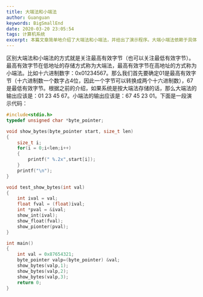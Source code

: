 ```yaml
---
title: 大端法和小端法
author: Guanguan
keywords: BigSmallEnd
date: 2020-03-20 23:05:54
tags: 计算机系统
excerpt: 本篇文章简单地介绍了大端法和小端法，并给出了演示程序。大端小端法依赖于具体的系统，不同的系统上会有不同的表现。
---
```


区别大端法和小端法的方式就是关注最高有效字节（也可以关注最低有效字节）。最高有效字节在低地址的存储方式称为大端法，最高有效字节在高地址的方式称为小端法。比如十六进制数字：0x01234567。那么我们首先要确定01是最高有效字节（十六进制数一个数字占4位，因此一个字节可以转换成两个十六进制数），67是最低有效字节。根据之前的介绍，如果系统是按大端法存储的话，那么大端法的输出应该是：01 23 45 67。小端法的输出应该是：67 45 23 01。下面是一段演示代码：
```c
#include<stdio.h>
typedef unsigned char *byte_pointer;

void show_bytes(byte_pointer start, size_t len)
{
	size_t i;
	for(i = 0;i<len;i++)
	{
		printf(" %.2x",start[i]);
	}
	printf("\n");
}

void test_show_bytes(int val)
{
	int ival = val;
	float fval = (float)ival;
	int *pval = &ival;
	show_int(ival);
	show_float(fval);
	show_pionter(pval);
}

int main()
{
	int val = 0x87654321;
	byte_pointer valp=(byte_pointer) &val;
	show_bytes(valp,1);
	show_bytes(valp,2);
	show_bytes(valp,3);
	return 0;
}

```
